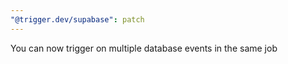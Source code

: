 ```yaml
---
"@trigger.dev/supabase": patch
---
```


You can now trigger on multiple database events in the same job
